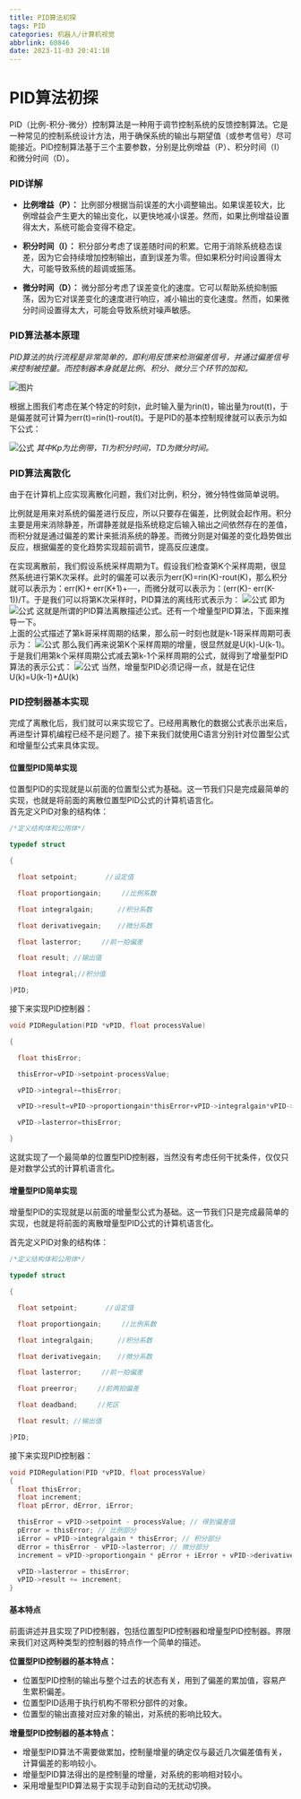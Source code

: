```yaml
---
title: PID算法初探
tags: PID
categories: 机器人/计算机视觉
abbrlink: 60846
date: 2023-11-03 20:41:10
---
```

# PID算法初探

PID（比例-积分-微分）控制算法是一种用于调节控制系统的反馈控制算法。它是一种常见的控制系统设计方法，用于确保系统的输出与期望值（或参考信号）尽可能接近。PID控制算法基于三个主要参数，分别是比例增益（P）、积分时间（I）和微分时间（D）。



<!-- more -->


### PID详解
* **比例增益（P）：** 比例部分根据当前误差的大小调整输出。如果误差较大，比例增益会产生更大的输出变化，以更快地减小误差。然而，如果比例增益设置得太大，系统可能会变得不稳定。

* **积分时间（I）：** 积分部分考虑了误差随时间的积累。它用于消除系统稳态误差，因为它会持续增加控制输出，直到误差为零。但如果积分时间设置得太大，可能导致系统的超调或振荡。        

* **微分时间（D）：** 微分部分考虑了误差变化的速度。它可以帮助系统抑制振荡，因为它对误差变化的速度进行响应，减小输出的变化速度。然而，如果微分时间设置得太大，可能会导致系统对噪声敏感。

  
  

 ### PID算法基本原理   
*PID算法的执行流程是非常简单的，即利用反馈来检测偏差信号，并通过偏差信号来控制被控量。而控制器本身就是比例、积分、微分三个环节的加和。*

![图片](1.jpg)

根据上图我们考虑在某个特定的时刻t，此时输入量为rin(t)，输出量为rout(t)，于是偏差就可计算为err(t)=rin(t)-rout(t)。于是PID的基本控制规律就可以表示为如下公式：

![公式](2.png)
*其中Kp为比例带，TI为积分时间，TD为微分时间。*

### PID算法离散化
由于在计算机上应实现离散化问题，我们对比例，积分，微分特性做简单说明。    

比例就是用来对系统的偏差进行反应，所以只要存在偏差，比例就会起作用。积分主要是用来消除静差，所谓静差就是指系统稳定后输入输出之间依然存在的差值，而积分就是通过偏差的累计来抵消系统的静差。而微分则是对偏差的变化趋势做出反应，根据偏差的变化趋势实现超前调节，提高反应速度。     

在实现离散前，我们假设系统采样周期为T。假设我们检查第K个采样周期，很显然系统进行第K次采样。此时的偏差可以表示为err(K)=rin(K)-rout(K)，那么积分就可以表示为：err(K)+ err(K+1)+┈┈，而微分就可以表示为：(err(K)- err(K-1))/T。于是我们可以将第K次采样时，PID算法的离线形式表示为：
![公式](3.png)
即为
![公式](4.png)
这就是所谓的PID算法离散描述公式。还有一个增量型PID算法，下面来推导一下。   
上面的公式描述了第k哥采样周期的结果，那么前一时刻也就是k-1哥采样周期可表示为：
![公式](5.png)
那么我们再来说第K个采样周期的增量，很显然就是U(k)-U(k-1)。于是我们用第k个采样周期公式减去第k-1个采样周期的公式，就得到了增量型PID算法的表示公式：
![公式](6.png)
当然，增量型PID必须记得一点，就是在记住U(k)=U(k-1)+∆U(k)

### PID控制器基本实现

完成了离散化后，我们就可以来实现它了。已经用离散化的数据公式表示出来后，再进型计算机编程已经不是问题了。接下来我们就使用C语言分别针对位置型公式和增量型公式来具体实现。

#### 位置型PID简单实现
位置型PID的实现就是以前面的位置型公式为基础。这一节我们只是完成最简单的实现，也就是将前面的离散位置型PID公式的计算机语言化。   
首先定义PID对象的结构体：
``````c
/*定义结构体和公用体*/

typedef struct

{

  float setpoint;       //设定值

  float proportiongain;     //比例系数

  float integralgain;      //积分系数

  float derivativegain;    //微分系数

  float lasterror;     //前一拍偏差

  float result; //输出值

  float integral;//积分值

}PID;
``````


接下来实现PID控制器：

``````c
void PIDRegulation(PID *vPID, float processValue)

{

  float thisError;

  thisError=vPID->setpoint-processValue;

  vPID->integral+=thisError;

  vPID->result=vPID->proportiongain*thisError+vPID->integralgain*vPID->integral+vPID->derivativegain*(thisError-vPID->lasterror);

  vPID->lasterror=thisError;

}
``````





这就实现了一个最简单的位置型PID控制器，当然没有考虑任何干扰条件，仅仅只是对数学公式的计算机语言化。

#### 增量型PID简单实现
增量型PID的实现就是以前面的增量型公式为基础。这一节我们只是完成最简单的实现，也就是将前面的离散增量型PID公式的计算机语言化。

首先定义PID对象的结构体：

``````c
/*定义结构体和公用体*/

typedef struct

{

  float setpoint;       //设定值

  float proportiongain;     //比例系数

  float integralgain;      //积分系数

  float derivativegain;    //微分系数

  float lasterror;     //前一拍偏差

  float preerror;     //前两拍偏差

  float deadband;     //死区

  float result; //输出值

}PID;
``````


接下来实现PID控制器：

``````c
void PIDRegulation(PID *vPID, float processValue)
{
  float thisError;
  float increment;
  float pError, dError, iError;

  thisError = vPID->setpoint - processValue; // 得到偏差值
  pError = thisError; // 比例部分
  iError = vPID->integralgain * thisError; // 积分部分
  dError = thisError - vPID->lasterror; // 微分部分
  increment = vPID->proportiongain * pError + iError + vPID->derivativegain * dError; // 增量计算

  vPID->lasterror = thisError;
  vPID->result += increment;
}


``````
#### 基本特点
前面讲述并且实现了PID控制器，包括位置型PID控制器和增量型PID控制器。界限来我们对这两种类型的控制器的特点作一个简单的描述。

**位置型PID控制器的基本特点：**

* 位置型PID控制的输出与整个过去的状态有关，用到了偏差的累加值，容易产生累积偏差。
* 位置型PID适用于执行机构不带积分部件的对象。
* 位置型的输出直接对应对象的输出，对系统的影响比较大。

**增量型PID控制器的基本特点：**

* 增量型PID算法不需要做累加，控制量增量的确定仅与最近几次偏差值有关，计算偏差的影响较小。
* 增量型PID算法得出的是控制量的增量，对系统的影响相对较小。
* 采用增量型PID算法易于实现手动到自动的无扰动切换。